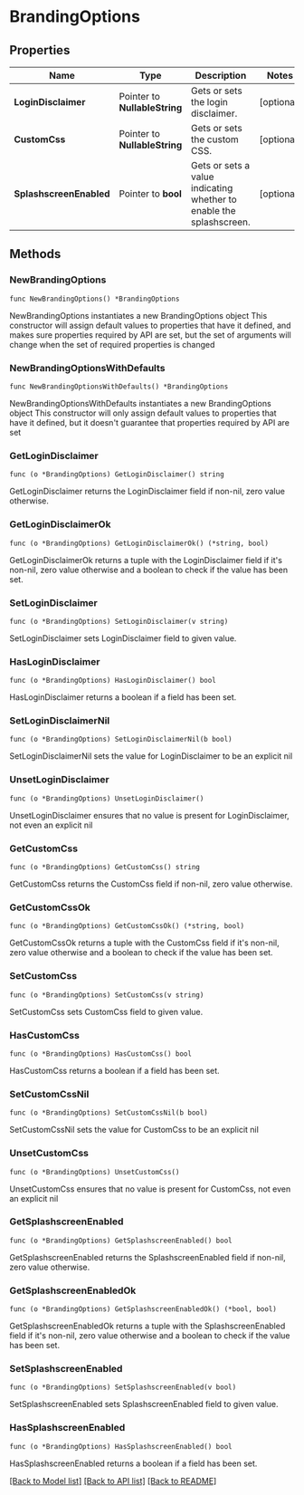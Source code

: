 # BrandingOptions

## Properties

Name | Type | Description | Notes
------------ | ------------- | ------------- | -------------
**LoginDisclaimer** | Pointer to **NullableString** | Gets or sets the login disclaimer. | [optional] 
**CustomCss** | Pointer to **NullableString** | Gets or sets the custom CSS. | [optional] 
**SplashscreenEnabled** | Pointer to **bool** | Gets or sets a value indicating whether to enable the splashscreen. | [optional] 

## Methods

### NewBrandingOptions

`func NewBrandingOptions() *BrandingOptions`

NewBrandingOptions instantiates a new BrandingOptions object
This constructor will assign default values to properties that have it defined,
and makes sure properties required by API are set, but the set of arguments
will change when the set of required properties is changed

### NewBrandingOptionsWithDefaults

`func NewBrandingOptionsWithDefaults() *BrandingOptions`

NewBrandingOptionsWithDefaults instantiates a new BrandingOptions object
This constructor will only assign default values to properties that have it defined,
but it doesn't guarantee that properties required by API are set

### GetLoginDisclaimer

`func (o *BrandingOptions) GetLoginDisclaimer() string`

GetLoginDisclaimer returns the LoginDisclaimer field if non-nil, zero value otherwise.

### GetLoginDisclaimerOk

`func (o *BrandingOptions) GetLoginDisclaimerOk() (*string, bool)`

GetLoginDisclaimerOk returns a tuple with the LoginDisclaimer field if it's non-nil, zero value otherwise
and a boolean to check if the value has been set.

### SetLoginDisclaimer

`func (o *BrandingOptions) SetLoginDisclaimer(v string)`

SetLoginDisclaimer sets LoginDisclaimer field to given value.

### HasLoginDisclaimer

`func (o *BrandingOptions) HasLoginDisclaimer() bool`

HasLoginDisclaimer returns a boolean if a field has been set.

### SetLoginDisclaimerNil

`func (o *BrandingOptions) SetLoginDisclaimerNil(b bool)`

 SetLoginDisclaimerNil sets the value for LoginDisclaimer to be an explicit nil

### UnsetLoginDisclaimer
`func (o *BrandingOptions) UnsetLoginDisclaimer()`

UnsetLoginDisclaimer ensures that no value is present for LoginDisclaimer, not even an explicit nil
### GetCustomCss

`func (o *BrandingOptions) GetCustomCss() string`

GetCustomCss returns the CustomCss field if non-nil, zero value otherwise.

### GetCustomCssOk

`func (o *BrandingOptions) GetCustomCssOk() (*string, bool)`

GetCustomCssOk returns a tuple with the CustomCss field if it's non-nil, zero value otherwise
and a boolean to check if the value has been set.

### SetCustomCss

`func (o *BrandingOptions) SetCustomCss(v string)`

SetCustomCss sets CustomCss field to given value.

### HasCustomCss

`func (o *BrandingOptions) HasCustomCss() bool`

HasCustomCss returns a boolean if a field has been set.

### SetCustomCssNil

`func (o *BrandingOptions) SetCustomCssNil(b bool)`

 SetCustomCssNil sets the value for CustomCss to be an explicit nil

### UnsetCustomCss
`func (o *BrandingOptions) UnsetCustomCss()`

UnsetCustomCss ensures that no value is present for CustomCss, not even an explicit nil
### GetSplashscreenEnabled

`func (o *BrandingOptions) GetSplashscreenEnabled() bool`

GetSplashscreenEnabled returns the SplashscreenEnabled field if non-nil, zero value otherwise.

### GetSplashscreenEnabledOk

`func (o *BrandingOptions) GetSplashscreenEnabledOk() (*bool, bool)`

GetSplashscreenEnabledOk returns a tuple with the SplashscreenEnabled field if it's non-nil, zero value otherwise
and a boolean to check if the value has been set.

### SetSplashscreenEnabled

`func (o *BrandingOptions) SetSplashscreenEnabled(v bool)`

SetSplashscreenEnabled sets SplashscreenEnabled field to given value.

### HasSplashscreenEnabled

`func (o *BrandingOptions) HasSplashscreenEnabled() bool`

HasSplashscreenEnabled returns a boolean if a field has been set.


[[Back to Model list]](../README.md#documentation-for-models) [[Back to API list]](../README.md#documentation-for-api-endpoints) [[Back to README]](../README.md)


